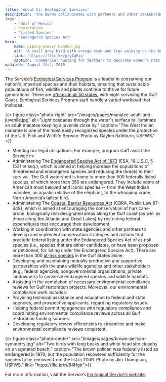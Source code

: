 ```yaml
---
title: 'About Us: Ecological Services'
description: 'The USFWS collaborates with partners and other stakeholders to conserve, protect and enhance the fish, wildlife, plants and habitat of the Gulf of Mexico region.'
tags:
    - 'Gulf of Mexico'
    - Restoration
    - 'Listed Species'
    - 'Endangered Species Act'
hero:
    name: piping-plover-banded.jpg
    alt: 'A small gray bird with orange beak and legs walking on the beach.  The bird has an identifying band on either leg.'
    link: 'https://flic.kr/p/yZgMiq'
    caption: 'Commercial hunting for feathers to decorate women’s hats nearly caused the extinction of the piping plover. Photo by Jim Hudgins, USFWS.'
updated: 'August 31st, 2016'
---
```


The Service’s [Ecological Services Program](http://www.fws.gov/ecological-services/) is a leader in conserving our nation's imperiled species and their habitats, ensuring that sustainable populations of fish, wildlife and plants continue to thrive for future generations. There are [offices in all 50 states](https://www.fws.gov/offices/), with eight servicing the Gulf Coast. Ecological Services Program staff handle a varied workload that includes:

{{< figure class="photo-right" src="/images/pages/manatee-adult-and-juvenile.jpg" alt="Light cascades through the water's surface to illuminate an adult manatee keeping a juvenile close by." caption="The West Indian manatee is one of the most easily recognized species under the protection of the U.S. Fish and Wildlife Service. Photo by Gaylen Rathburn, USFWS." >}}

 - Meeting our legal obligations. For example, program staff assist the Service in:
  - Administering The [Endangered Species Act of 1973](https://www.fws.gov/endangered/laws-policies/) (ESA, 16 U.S.C. § 1531 et seq.), which is aimed at helping increase the populations of threatened and endangered species and reducing the threats to their survival. The Gulf watershed is home to more than 500 federally listed species, of which more than 350 are endangered. They include some of America’s most beloved and iconic species -- from the West Indian manatee, an aquatic relative of the elephant, to the whooping crane, North America’s tallest bird.
  - Administering The [Coastal Barrier Resources Act](https://www.fws.gov/ecological-services/habitat-conservation/coastal.html) (CBRA, Public Law 97-348), which is aimed at encouraging the conservation of hurricane-prone, biologically rich designated areas along the Gulf coast (as well as those along the Atlantic and Great Lakes) by restricting federal expenditures that encourage their development.
 - Working in coordination with state agencies and other partners to develop and implement conservation strategies and actions that preclude federal listing under the Endangered Species Act of at-risk species (i.e.,  species that are either candidates, or have been proposed or petitioned, for listing under the Endangered Species Act). There are more than 300 [at-risk species](https://www.fws.gov/southeast/candidateconservation/finder2/#/species/list) in the Gulf States alone.
 - Developing and maintaining mutually productive and supportive partnerships with the state wildlife agencies and other stakeholders (e.g., federal agencies, nongovernmental organizations, private landowners) to conserve endangered species and wildlife habitats.
 - Assisting in the completion of necessary environmental compliance reviews for Gulf restoration projects. Moreover, our environmental compliance work includes:
  - Providing technical assistance and education to federal and state agencies, and prospective applicants, regarding regulatory issues.
  - Helping federal permitting agencies with regulatory compliance and coordinating environmental compliance reviews across all Gulf restoration funding sources.
  - Developing regulatory review efficiencies to streamline and make environmental compliance reviews consistent.

{{< figure class="photo-center" src="/images/pages/brown-pelican-symmetry.jpg" alt="Two birds with long beaks and white head site closeby on a vegetated beach." caption="The brown pelican was federally listed as endangered in 1970, but the population recovered sufficiently for the species to be removed from the list in 2009. Photo by Jim Thompson, USFWS." link="https://flic.kr/p/84Hgtr">}}

For more information, visit the Service’s [Ecological Service’s website](https://www.fws.gov/ecological-services/).
